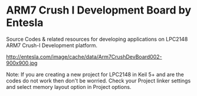 # ARM7 Crush I Development Board by Entesla
Source Codes & related resources for developing applications on LPC2148 ARM7 Crush-I Development platform.

http://entesla.com/image/cache/data/Arm7CrushDevBoard002-900x900.jpg

Note: If you are creating a new project for LPC2148 in Keil 5+ and are the codes do not work then don't be worried. Check your Project linker settings and select memory layout option in Project options.
